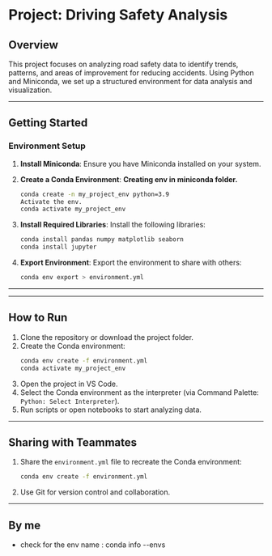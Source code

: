 # Project: Driving Safety Analysis

## Overview
This project focuses on analyzing road safety data to identify trends, patterns, and areas of improvement for reducing accidents. Using Python and Miniconda, we set up a structured environment for data analysis and visualization.

---

## Getting Started

### Environment Setup
1. **Install Miniconda**: Ensure you have Miniconda installed on your system.
 
2. **Create a Conda Environment**:
   **Creating env in miniconda folder.**
   ```bash
   conda create -n my_project_env python=3.9
   Activate the env.
   conda activate my_project_env
   ```
3. **Install Required Libraries**:
   Install the following libraries:
   ```bash
   conda install pandas numpy matplotlib seaborn
   conda install jupyter 
   ```

4. **Export Environment**:
   Export the environment to share with others:
   ```bash
   conda env export > environment.yml
   ```
---

---

## How to Run
1. Clone the repository or download the project folder.
2. Create the Conda environment:
   ```bash
   conda env create -f environment.yml
   conda activate my_project_env
   ```
3. Open the project in VS Code.
4. Select the Conda environment as the interpreter (via Command Palette: `Python: Select Interpreter`).
5. Run scripts or open notebooks to start analyzing data.


---

## Sharing with Teammates
1. Share the `environment.yml` file to recreate the Conda environment:
   ```bash
   conda env create -f environment.yml
   ```
2. Use Git for version control and collaboration.

---
## By me
- check for the env name :
conda info --envs



